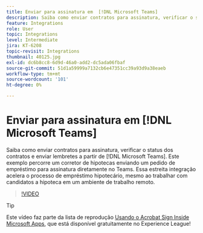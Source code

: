 ```yaml
---
title: Enviar para assinatura em  [!DNL Microsoft Teams]
description: Saiba como enviar contratos para assinatura, verificar o status dos contratos e enviar lembretes de dentro de [!DNL Microsoft Teams]
feature: Integrations
role: User
topic: Integrations
level: Intermediate
jira: KT-6208
topic-revisit: Integrations
thumbnail: 40125.jpg
exl-id: dc6b8cc8-6d9d-46a0-add2-dc5ada06fbaf
source-git-commit: 51d1a59999a7132cb6e47351cc39a93d9a38eaeb
workflow-type: tm+mt
source-wordcount: '101'
ht-degree: 0%

---
```


# Enviar para assinatura em [!DNL Microsoft Teams]

Saiba como enviar contratos para assinatura, verificar o status dos contratos e enviar lembretes a partir de [!DNL Microsoft Teams]. Este exemplo percorre um corretor de hipotecas enviando um pedido de empréstimo para assinatura diretamente no Teams. Essa estreita integração acelera o processo de empréstimo hipotecário, mesmo ao trabalhar com candidatos a hipoteca em um ambiente de trabalho remoto.

>[!VIDEO](https://video.tv.adobe.com/v/346545?quality=12&learn=on&hidetitle=true)

>[!TIP]
>
>Este vídeo faz parte da lista de reprodução [Usando o Acrobat Sign Inside Microsoft Apps](https://experienceleague.adobe.com/en/playlists/acrobat-sign-integrate-microsoft-apps), que está disponível gratuitamente no Experience League!
